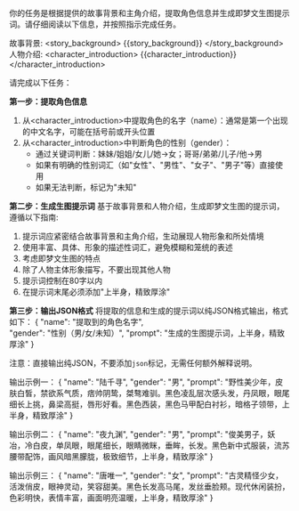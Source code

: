 你的任务是根据提供的故事背景和主角介绍，提取角色信息并生成即梦文生图提示词。请仔细阅读以下信息，并按照指示完成任务。

故事背景:
<story_background>
{{story_background}}
</story_background>
人物介绍:
<character_introduction>
{{character_introduction}}
</character_introduction>

请完成以下任务：

**第一步：提取角色信息**
1. 从<character_introduction>中提取角色的名字（name）：通常是第一个出现的中文名字，可能在括号前或开头位置
2. 从<character_introduction>中判断角色的性别（gender）：
   - 通过关键词判断：妹妹/姐姐/女儿/她→女；哥哥/弟弟/儿子/他→男
   - 如果有明确的性别词汇（如"女性"、"男性"、"女子"、"男子"等）直接使用
   - 如果无法判断，标记为"未知"

**第二步：生成生图提示词**
基于故事背景和人物介绍，生成即梦文生图的提示词，遵循以下指南:
1. 提示词应紧密结合故事背景和主角介绍，生动展现人物形象和所处情境
2. 使用丰富、具体、形象的描述性词汇，避免模糊和笼统的表述
3. 考虑即梦文生图的特点
4. 除了人物主体形象描写，不要出现其他人物
5. 提示词控制在80字以内
6. 在提示词末尾必须添加"上半身，精致厚涂"

**第三步：输出JSON格式**
将提取的信息和生成的提示词以纯JSON格式输出，格式如下：
{
  "name": "提取到的角色名字",  
  "gender": "性别（男/女/未知）",
  "prompt": "生成的生图提示词，上半身，精致厚涂"
}

注意：直接输出纯JSON，不要添加```json```标记，无需任何额外解释说明。

输出示例一：
{
  "name": "陆千寻",
  "gender": "男",
  "prompt": "野性美少年，皮肤白皙，禁欲系气质，痞帅阴鸷，桀骜难驯。黑色凌乱层次感头发，丹凤眼，眼尾细长上挑，鼻梁高挺，唇形好看。黑色西装，黑色马甲配白衬衫，暗格子领带，上半身，精致厚涂"
}

输出示例二：
{
  "name": "夜九渊",
  "gender": "男",
  "prompt": "俊美男子，妖冶，冷白皮，单凤眼，眼尾细长，眼睛微眯，垂眸，长发。黑色新中式服装，流苏腰带配饰，画风暗黑朦胧，极致细节，上半身，精致厚涂"
}

输出示例三：
{
  "name": "唐唯一",
  "gender": "女",
  "prompt": "古灵精怪少女，活泼俏皮，眼神灵动，笑容甜美。黑色长发高马尾，发丝垂脸颊。现代休闲装扮，色彩明快，表情丰富，画面明亮温暖，上半身，精致厚涂"
}